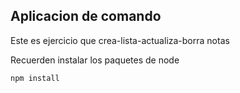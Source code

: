 ## Aplicacion de comando 

Este es ejercicio que crea-lista-actualiza-borra notas

Recuerden instalar los paquetes de node


```
npm install
```